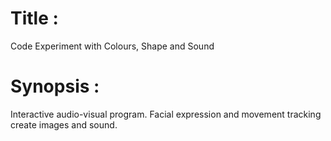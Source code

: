 # Title : 

Code Experiment with Colours, Shape and Sound

# Synopsis : 

Interactive audio-visual program. Facial expression and movement tracking create images and sound.
